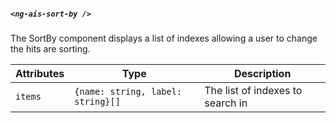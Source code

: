 ##### `<ng-ais-sort-by />`

The SortBy component displays a list of indexes allowing a user to change the hits are sorting.

| Attributes  | Type                              | Description
| -           | -                                 | -
| `items`     | `{name: string, label: string}[]` | The list of indexes to search in
